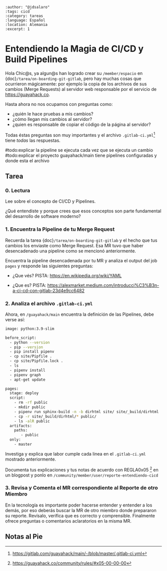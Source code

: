 ```{post} 2023-07-23
:author: "@jdsalaro"
:tags: cicd
:category: tareas
:language: Español
:location: Alemania
:excerpt: 1
```

# Entendiendo la Magia de CI/CD y Build Pipelines

Hola Chic@s, ya algun@s han logrado crear su `/member/espacio` en {doc}`/tarea/on-boarding-git-gitlab`, pero hay muchas cosas que ocurrieron mágicamente: por ejemplo la copia de los archivos de sus cambios (Merge Requests) al servidor web responsable por el servicio de https://guayahack.co.

Hasta ahora no nos ocupamos con preguntas como: 

- ¿quién le hace pruebas a mis cambios?
- ¿cómo llegan mis cambios al servidor?
- ¿quien es responsable de copiar el código de la página al servidor?

Todas éstas preguntas son muy importantes y el archivo `.gitlab-ci.yml`[^MAINGITLABYML] tiene *todas* las respuestas.

#todo:explicar la pipeline se ejecuta cada vez que se ejecuta un cambio
#todo:explicar el proyecto guayahack/main tiene pipelines configuradas y donde esta el archivo

[^MAINGITLABYML]:https://gitlab.com/guayahack/main/-/blob/master/.gitlab-ci.yml

## Tarea

### 0. Lectura

Lee sobre el concepto de CI/CD y Pipelines.

¿Qué entendiste y porque crees que esos conceptos son parte fundamental del desarrollo de software moderno?

### 1. Encuentra la Pipeline de tu Merge Request 

Recuerda la tarea {doc}`/tarea/on-boarding-git-gitlab` y el hecho que tus cambios los enviaste como Merge Request. Esa MR tuvo que haber desencadenado una pipeline como se mencionó anteriormente. 

Encuentra la pipeline desencadenada por tu MR y analiza el output del job `pages` y responde las siguientes preguntas:

- ¿Que vés? PISTA: https://en.wikipedia.org/wiki/YAML

- ¿Que es?  PISTA: https://alexmarket.medium.com/introducci%C3%B3n-a-ci-cd-con-gitlab-23d4e9cc6482


### 2. Analiza el archivo `.gitlab-ci.yml` 

Ahora, en `/guayahack/main` encuentra la definición de las Pipelines, debe verse así:

```bash
image: python:3.9-slim                                                 #todo:explicar pista: https://www.redhat.com/es/topics/containers/what-is-docker  

before_script:                                                         #todo:explicar pista: https://docs.gitlab.com/ee/ci/yaml/#before_script
  - python --version                                                   #todo:explicar pista: https://docs.python.org/3/using/cmdline.html#generic-options
  - pip --version                                                      #todo:explicar pista: https://www.freecodecamp.org/espanol/news/como-usar-pip-install-en-python/
  - pip install pipenv                                                 #todo:explicar pista: https://pipenv-es.readthedocs.io/es/latest/
  - cp site/Pipfile .                                                  #todo:explicar pista: https://man7.org/linux/man-pages/man1/cp.1.html
  - cp site/Pipfile.lock .                                             #todo:explicar pista: https://pipenv-es.readthedocs.io/es/latest/basics.html#ejemplo-de-pipfile-pipfile-lock
  - ls                                                                 #todo:explicar pista: https://man7.org/linux/man-pages/man1/ls.1.html 
  - pipenv install                                                     #todo:explicar pista: https://pipenv-es.readthedocs.io/es/latest/install.html#instalando-paquetes-para-tu-proyecto
  - pipenv graph                                                       #todo:explicar pista: https://pipenv-es.readthedocs.io/es/latest/#otros-comandos
  - apt-get update                                                     #todo:explicar pista: https://aws.amazon.com/es/compare/the-difference-between-apt-and-apt-get/

pages:                                                                 #todo:explicar pista: https://docs.gitlab.com/ee/ci/yaml/#pages 
  stage: deploy                                                      
  script:                                                              #todo:explicar pista: https://docs.gitlab.com/ee/ci/yaml/#stage
    - rm -rf public                                                    #todo:explicar pista: https://docs.gitlab.com/ee/ci/yaml/#script
    - mkdir public                                                     #todo:explicar pista: https://man7.org/linux/man-pages/man1/mkdir.1.html
    - pipenv run sphinx-build -n -b dirhtml site/ site/_build/dirhtml  #todo:explicar pista: https://davidcasr.medium.com/c%C3%B3mo-documentar-un-proyecto-django-con-sphinx-80e4a090896e
    - cp -r site/_build/dirhtml/* public/                              #todo:explicar pista: https://man7.org/linux/man-pages/man1/cp.1.html
    - ls -alR public                                                   #todo:explicar pista: https://man7.org/linux/man-pages/man1/ls.1.html 
  artifacts:                                                           #todo:explicar pista: https://docs.gitlab.com/ee/ci/yaml/#artifacts
    paths:                                                             #todo:explicar pista: https://docs.gitlab.com/ee/ci/yaml/#paths
       - public                                                        #todo:explicar 
  only:                                                                #todo:explicar pista: https://docs.gitlab.com/ee/ci/yaml/#only
    - master                                                           #todo:explicar
```

Investiga y explica que labor cumple cada linea en el `.gitlab-ci.yml` mostrado anteriormente.

Documenta tus explicaciones y tus notas de acuerdo con REGLA0x05 [^REGLA05] en un blogpost y ponlo en `/community/member/user/reporte-entendiendo-cicd`

[^REGLA05]:https://guayahack.co/community/rules/#x05-00-00-00

### 3. Revisa y Comenta el MR correspondiente al Reporte de otro Miembro

En la tecnología es importante poder hacerse entender y entender a los demás, por eso deberás buscar la MR de otro miembro donde prepararon su reporte. Revísalo, verifica que es correcto y comprensible. Finalmente ofrece preguntas o comentarios aclaratorios en la misma MR.


## Notas al Pie

